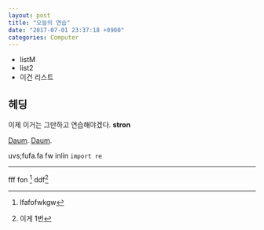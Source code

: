 ```yaml
---
layout: post
title: "오늘의 연습"
date: "2017-07-01 23:37:18 +0900"
categories: Computer
---
```



- listM
- list2
- 이건 리스트

## 헤딩

이제 이거는 그만하고 연습해야겠다.
**stron**

[Daum][id1].
[Daum][id1].


uvs;fufa.fa fw
inlin `import re`


[id1]: http://www.daum.net

---

fff
fon [^1]
ddf[^2]


[^1]: lfafofwkgw
[^2]: 이게 1번
